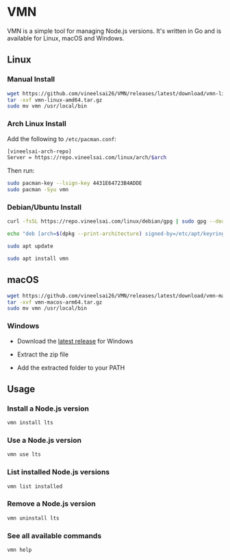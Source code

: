 # VMN

VMN is a simple tool for managing Node.js versions. It's written in Go and is available for Linux, macOS and Windows.

## Linux

### Manual Install

```bash
wget https://github.com/vineelsai26/VMN/releases/latest/download/vmn-linux-amd64.tar.gz -O vmn-linux-amd64.tar.gz
tar -xvf vmn-linux-amd64.tar.gz
sudo mv vmn /usr/local/bin
```

### Arch Linux Install

Add the following to `/etc/pacman.conf`:

```bash
[vineelsai-arch-repo]
Server = https://repo.vineelsai.com/linux/arch/$arch
```

Then run:

```bash
sudo pacman-key --lsign-key 4431E64723B4ADDE
sudo pacman -Syu vmn
```

### Debian/Ubuntu Install

```bash
curl -fsSL https://repo.vineelsai.com/linux/debian/gpg | sudo gpg --dearmor -o /etc/apt/keyrings/vineelsai.gpg

echo "deb [arch=$(dpkg --print-architecture) signed-by=/etc/apt/keyrings/vineelsai.gpg] https://repo.vineelsai.com/linux/debian stable main" | sudo tee /etc/apt/sources.list.d/vineelsai.list > /dev/null

sudo apt update

sudo apt install vmn
```

## macOS

```bash
wget https://github.com/vineelsai26/VMN/releases/latest/download/vmn-macos-arm64.tar.gz -O vmn-macos-arm64.tar.gz
tar -xvf vmn-macos-arm64.tar.gz
sudo mv vmn /usr/local/bin
```

### Windows

- Download the [latest release](https://github.com/vineelsai26/VMN/releases/latest) for Windows

- Extract the zip file

- Add the extracted folder to your PATH

## Usage

### Install a Node.js version

```bash
vmn install lts
```

### Use a Node.js version

```bash
vmn use lts
```

### List installed Node.js versions

```bash
vmn list installed
```

### Remove a Node.js version

```bash
vmn uninstall lts
```

### See all available commands

```bash
vmn help
```
